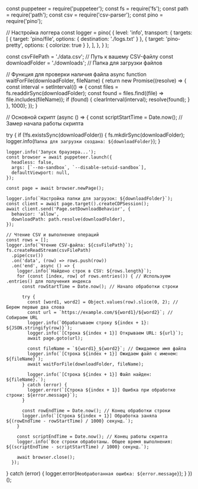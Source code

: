 const puppeteer = require('puppeteer');
const fs = require('fs');
const path = require('path');
const csv = require('csv-parser');
const pino = require('pino');

// Настройка логгера
const logger = pino(
  {
    level: 'info',
    transport: {
      targets: [
        { target: 'pino/file', options: { destination: './logs.txt' } },
        { target: 'pino-pretty', options: { colorize: true } },
      ],
    },
  }
);

const csvFilePath = './data.csv'; // Путь к вашему CSV-файлу
const downloadFolder = './downloads'; // Папка для загрузки файлов

// Функция для проверки наличия файла
async function waitForFile(downloadFolder, fileName) {
  return new Promise((resolve) => {
    const interval = setInterval(() => {
      const files = fs.readdirSync(downloadFolder);
      const found = files.find((file) => file.includes(fileName));
      if (found) {
        clearInterval(interval);
        resolve(found);
      }
    }, 1000);
  });
}

// Основной скрипт
(async () => {
  const scriptStartTime = Date.now(); // Замер начала работы скрипта

  try {
    if (!fs.existsSync(downloadFolder)) {
      fs.mkdirSync(downloadFolder);
      logger.info(`Папка для загрузки создана: ${downloadFolder}`);
    }

    logger.info('Запуск браузера...');
    const browser = await puppeteer.launch({
      headless: false,
      args: [`--no-sandbox`, `--disable-setuid-sandbox`],
      defaultViewport: null,
    });

    const page = await browser.newPage();

    logger.info(`Настройка папки для загрузок: ${downloadFolder}`);
    const client = await page.target().createCDPSession();
    await client.send('Page.setDownloadBehavior', {
      behavior: 'allow',
      downloadPath: path.resolve(downloadFolder),
    });

    // Чтение CSV и выполнение операций
    const rows = [];
    logger.info(`Чтение CSV-файла: ${csvFilePath}`);
    fs.createReadStream(csvFilePath)
      .pipe(csv())
      .on('data', (row) => rows.push(row))
      .on('end', async () => {
        logger.info(`Найдено строк в CSV: ${rows.length}`);
        for (const [index, row] of rows.entries()) { // Используем .entries() для получения индекса
          const rowStartTime = Date.now(); // Начало обработки строки

          try {
            const [word1, word2] = Object.values(row).slice(0, 2); // Берем первые два слова
            const url = `https://example.com/${word1}/${word2}`; // Собираем URL
            logger.info(`Обрабатываем строку ${index + 1}: ${JSON.stringify(row)}`);
            logger.info(`[Строка ${index + 1}] Открываем URL: ${url}`);
            await page.goto(url);

            const fileName = `${word1}_${word2}`; // Ожидаемое имя файла
            logger.info(`[Строка ${index + 1}] Ожидаем файл с именем: ${fileName}`);
            await waitForFile(downloadFolder, fileName);

            logger.info(`[Строка ${index + 1}] Файл найден: ${fileName}.`);
          } catch (error) {
            logger.error(`[Строка ${index + 1}] Ошибка при обработке строки: ${error.message}`);
          }

          const rowEndTime = Date.now(); // Конец обработки строки
          logger.info(`[Строка ${index + 1}] Обработка заняла ${(rowEndTime - rowStartTime) / 1000} секунд.`);
        }

        const scriptEndTime = Date.now(); // Конец работы скрипта
        logger.info(`Все строки обработаны. Общее время выполнения: ${(scriptEndTime - scriptStartTime) / 1000} секунд.`);

        await browser.close();
      });
  } catch (error) {
    logger.error(`Необработанная ошибка: ${error.message}`);
  }
})();

